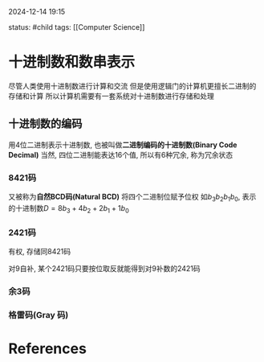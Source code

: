 2024-12-14    19:15

status: #child
tags: [[Computer Science]]


# 十进制数和数串表示
尽管人类使用十进制数进行计算和交流
但是使用逻辑门的计算机更擅长二进制的存储和计算
所以计算机需要有一套系统对十进制数进行存储和处理

## 十进制数的编码

用4位二进制表示十进制数, 也被叫做**二进制编码的十进制数(Binary Code Decimal)**
当然, 四位二进制能表达16个值, 所以有6种冗余, 称为冗余状态

### 8421码
又被称为**自然BCD码(Natural BCD)** 
将四个二进制位赋予位权 如$b_3b_2b_1b_0$, 表示的十进制数$D=8b_3+4b_2+2b_1+1b_0$

### 2421码
有权, 存储同8421码

对9自补, 某个2421码只要按位取反就能得到对9补数的2421码


### 余3码


### 格雷码(Gray 码)



# References
